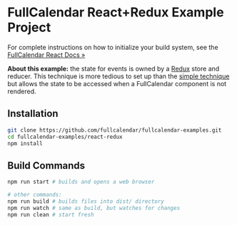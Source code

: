 
# FullCalendar React+Redux Example Project

For complete instructions on how to initialize your build system, see the [FullCalendar React Docs &raquo;](https://fullcalendar.io/docs/react)

**About this example:** the state for events is owned by a [Redux](https://redux.js.org/) store and reducer. This technique is more tedious to set up than the [simple technique](../react) but allows the state to be accessed when a FullCalendar component is not rendered.


## Installation

```bash
git clone https://github.com/fullcalendar/fullcalendar-examples.git
cd fullcalendar-examples/react-redux
npm install
```


## Build Commands

```bash
npm run start # builds and opens a web browser

# other commands:
npm run build # builds files into dist/ directory
npm run watch # same as build, but watches for changes
npm run clean # start fresh
```
